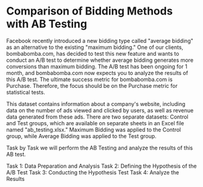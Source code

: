 # Comparison of Bidding Methods with AB Testing

Facebook recently introduced a new bidding type called "average bidding" as an alternative to the existing "maximum bidding." One of our clients, bombabomba.com, has decided to test this new feature and wants to conduct an A/B test to determine whether average bidding generates more conversions than maximum bidding. The A/B test has been ongoing for 1 month, and bombabomba.com now expects you to analyze the results of this A/B test. The ultimate success metric for bombabomba.com is Purchase. Therefore, the focus should be on the Purchase metric for statistical tests.

This dataset contains information about a company's website, including data on the number of ads viewed and clicked by users, as well as revenue data generated from these ads. There are two separate datasets: Control and Test groups, which are available on separate sheets in an Excel file named "ab_testing.xlsx." Maximum Bidding was applied to the Control group, while Average Bidding was applied to the Test group.

Task by Task we will perform the AB Testing and analyze the results of this AB test.

Task 1: Data Preparation and Analysis
Task 2: Defining the Hypothesis of the A/B Test
Task 3: Conducting the Hypothesis Test 
Task 4: Analyze the Results 
